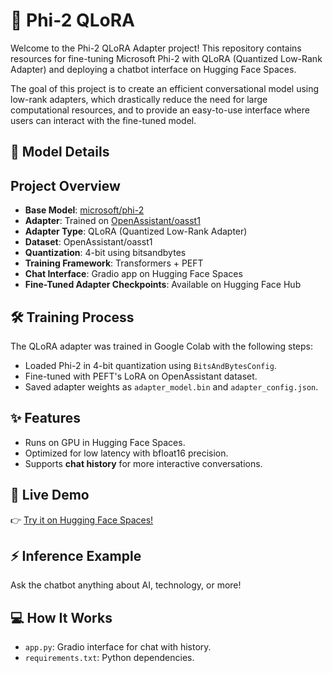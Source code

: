 # 🧠 Phi-2 QLoRA 

Welcome to the Phi-2 QLoRA Adapter project! This repository contains resources for fine-tuning Microsoft Phi-2 with QLoRA (Quantized Low-Rank Adapter) and deploying a chatbot interface on Hugging Face Spaces.

The goal of this project is to create an efficient conversational model using low-rank adapters, which drastically reduce the need for large computational resources, and to provide an easy-to-use interface where users can interact with the fine-tuned model.

## 🚀 Model Details
## Project Overview
- **Base Model**: [microsoft/phi-2](https://huggingface.co/microsoft/phi-2)
- **Adapter**: Trained on [OpenAssistant/oasst1](https://huggingface.co/datasets/OpenAssistant/oasst1)
- **Adapter Type**: QLoRA (Quantized Low-Rank Adapter)
- **Dataset**: OpenAssistant/oasst1
- **Quantization**: 4-bit using bitsandbytes
- **Training Framework**: Transformers + PEFT
- **Chat Interface**: Gradio app on Hugging Face Spaces
- **Fine-Tuned Adapter Checkpoints**: Available on Hugging Face Hub

## 🛠️ Training Process
The QLoRA adapter was trained in Google Colab with the following steps:
- Loaded Phi-2 in 4-bit quantization using `BitsAndBytesConfig`.
- Fine-tuned with PEFT's LoRA on OpenAssistant dataset.
- Saved adapter weights as `adapter_model.bin` and `adapter_config.json`.

## ✨ Features
- Runs on GPU in Hugging Face Spaces.
- Optimized for low latency with bfloat16 precision.
- Supports **chat history** for more interactive conversations.

## 🎯 Live Demo
👉 [Try it on Hugging Face Spaces!](https://huggingface.co/spaces/Shriti09/Phi-QLora-Chat)

## ⚡ Inference Example
Ask the chatbot anything about AI, technology, or more!

## 💻 How It Works
- `app.py`: Gradio interface for chat with history.
- `requirements.txt`: Python dependencies.
